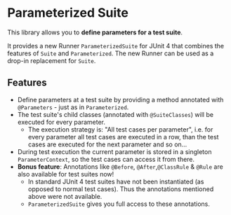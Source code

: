 # Parameterized Suite
This library allows you to **define parameters for a test suite**.

It provides a new Runner `ParameterizedSuite` for JUnit 4 that combines the features of `Suite` and `Parameterized`. The new Runner can be used as a drop-in replacement for `Suite`.

## Features
- Define parameters at a test suite by providing a method annotated with `@Parameters` - just as in `Parameterized`.
- The test suite's child classes (annotated with `@SuiteClasses`) will be executed for every parameter.
  - The execution strategy is: "All test cases per parameter", i.e. for every parameter all test cases are executed in a row, than the test cases are executed for the next parameter and so on...
- During test execution the current parameter is stored in a singleton `ParameterContext`, so the test cases can access it from there.
- **Bonus feature**: Annotations like `@Before`, `@After`,`@ClassRule` & `@Rule` are also available for test suites now!
  - In standard JUnit 4 test suites have not been instantiated (as opposed to normal test cases). Thus the annotations mentioned above were not available.
  - `ParameterizedSuite` gives you full access to these annotations.
